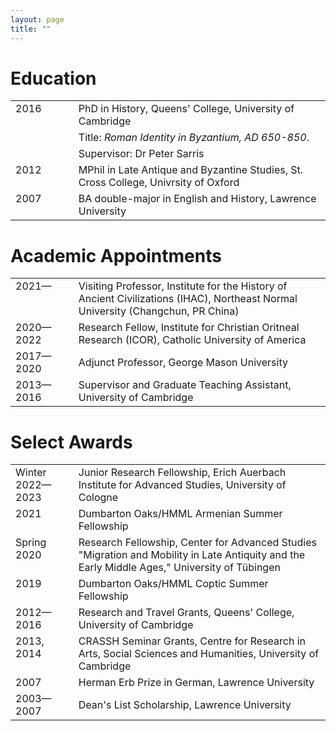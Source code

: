 ```yaml
---
layout: page
title: ""
---
```


# Education

<table style="width:100%">
  <tr>
    <td style="width:20%; vertical-align:top">2016</td>
    <td style="width:80%">PhD in History, Queens' College, University of Cambridge</td>
  </tr>
  <tr>
    <td></td>
    <td>Title: <i>Roman Identity in Byzantium, AD 650-850</i>.</td>
  </tr>
  <tr>
    <td></td>
    <td>Supervisor: Dr Peter Sarris</td>
  </tr>
  <tr>
    <td style= "vertical-align:top">2012</td>
    <td>MPhil in Late Antique and Byzantine Studies, St. Cross College, Univrsity of Oxford</td>
  </tr>
  <tr>
    <td style= "vertical-align:top">2007</td>
    <td>BA double-major in English and History, Lawrence University</td>
  </tr></table> 

# Academic Appointments

<table style="width:100%">
<tr>
    <td style= "vertical-align:top">2021—</td>
    <td>Visiting Professor, Institute for the History of Ancient Civilizations (IHAC), Northeast Normal University (Changchun, PR China)</td>
  </tr>  <tr>
    <td style= "vertical-align:top">2020—2022</td>
    <td>Research Fellow, Institute for Christian Oritneal Research (ICOR), Catholic University of America</td>
  </tr>
  <tr>
    <td style="width:20%; vertical-align:top">2017—2020</td>
    <td style="width:80%">Adjunct Professor, George Mason University</td>
  </tr>
  <tr>
    <td style= "vertical-align:top">2013—2016</td>
    <td>Supervisor and Graduate Teaching Assistant, University of Cambridge</td>
  </tr></table> 

# Select Awards

<table style="width:100%">
   <tr>
  <td style= "vertical-align:top">Winter 2022—2023</td>
    <td>Junior Research Fellowship, Erich Auerbach Institute for Advanced Studies, University of Cologne</td>
  </tr>
    <tr>
    <td style="width:20%; vertical-align:top">2021</td>
    <td style="width:80%">Dumbarton Oaks/HMML Armenian Summer Fellowship</td>
  </tr>
    <tr>
  <td style= "vertical-align:top">Spring 2020</td>
    <td>Research Fellowship, Center for Advanced Studies "Migration and Mobility in Late Antiquity and the Early Middle Ages," University of Tübingen</td>
  </tr>
  <tr>
    <td style="width:20%; vertical-align:top">2019</td>
    <td style="width:80%">Dumbarton Oaks/HMML Coptic Summer Fellowship</td>
  </tr>
  <tr>
    <td style= "vertical-align:top">2012—2016</td>
    <td>Research and Travel Grants, Queens' College, University of Cambridge</td>
  </tr>
  <tr>
    <td style= "vertical-align:top">2013, 2014</td>
    <td>CRASSH Seminar Grants, Centre for Research in Arts, Social Sciences and Humanities, University of Cambridge</td>
  </tr>
  <tr>
    <td style= "vertical-align:top">2007</td>
    <td>Herman Erb Prize in German, Lawrence University</td>
  </tr>
  <tr>
    <td style= "vertical-align:top">2003—2007</td>
    <td>Dean's List Scholarship, Lawrence University</td>
  </tr></table> 
